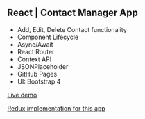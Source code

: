 ## React | Contact Manager App

* Add, Edit, Delete Contact functionality
* Component Lifecycle
* Async/Await
* React Router
* Context API
* JSONPlaceholder
* GitHub Pages
* UI: Bootstrap 4

[Live demo](https://janganacode.github.io/react-contact-manager "React | Contact Manager App")

[Redux implementation for this app](https://github.com/JanGanaCode/react-contact-manager-redux "React | Redux | Contact Manager App")

